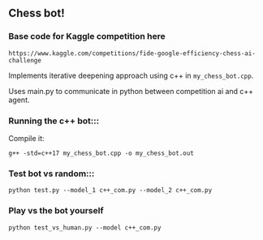 ## Chess bot!

### Base code for Kaggle competition here
```https://www.kaggle.com/competitions/fide-google-efficiency-chess-ai-challenge```

Implements iterative deepening approach using c++ in ```my_chess_bot.cpp```. 

Uses main.py to communicate in python between competition ai and c++ agent. 

### Running the c++ bot:::
Compile it:

```g++ -std=c++17 my_chess_bot.cpp -o my_chess_bot.out```

### Test bot vs random:::

```python test.py --model_1 c++_com.py --model_2 c++_com.py```

### Play vs the bot yourself
```python test_vs_human.py --model c++_com.py```


